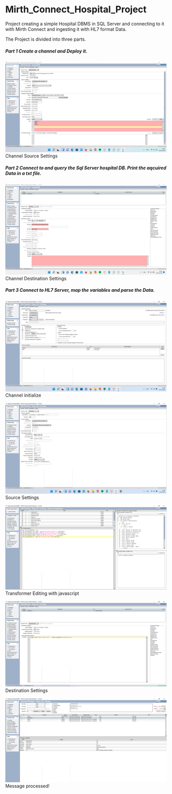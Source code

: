 # Mirth_Connect_Hospital_Project
Project creating a simple Hospital DBMS in SQL Server and connecting to it with Mirth Connect and ingesting it with HL7 format Data.

The Project is divided into three parts.

##### Part 1 Create a channel and Deploy it.

![This is an image](https://github.com/voulgarikos/Mirth_Connect_Hospital_Project/blob/3fafb3f5cae2504fda7d3fb3d1643a026d5a716d/Assets/Screenshot%202022-03-02%20185828.png)
Channel Source Settings
##### Part 2 Connect to and query the Sql Server hospital DB. Print the aqcuired Data in a txt file.

![This is an image](https://github.com/voulgarikos/Mirth_Connect_Hospital_Project/blob/11b9d4bc13b6ef61711fb50d4bb7b45720170cb8/Assets/Screenshot%202022-03-02%20190553.png)
Channel Destination Settings

##### Part 3 Connect to HL7 Server, map the variables and parse the Data.

![This is an image](https://github.com/voulgarikos/Mirth_Connect_Hospital_Project/blob/2dd7cddc1849ea020a71c381f6238bb8b8f1a7ba/Assets/mirth_hl7_channel_summary.png)
Channel initialize

![This is an image](https://github.com/voulgarikos/Mirth_Connect_Hospital_Project/blob/ccffedbda3da44f073b21c052a55854fa94e1b5b/Assets/mirth_hl7_channel_source.png)
Source Settings

![This is an image](https://github.com/voulgarikos/Mirth_Connect_Hospital_Project/blob/9ac7ae19c164488ec29d1f521dd7b1888b6077dd/Assets/mirth_hl7_channel_transformer_json.png)
Transformer Editing with javascript

![This is an image](https://github.com/voulgarikos/Mirth_Connect_Hospital_Project/blob/6b0f5724bbc9e61a140bdb2c05d201c3d06e7521/Assets/mirth_hl7_channel_json_text_destination.png)
Destination Settings

![This is an image](https://github.com/voulgarikos/Mirth_Connect_Hospital_Project/blob/fbd10084c40b46a86b70af81bd1ddae0d2b7e512/Assets/mirth_hl7_channel_json_message_ok.png)
Message processed!

